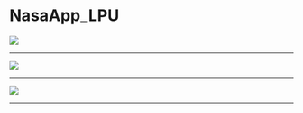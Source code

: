 # NasaApp_LPU
![](https://i.imgur.com/nKjFdqd.jpg)

***

![](https://i.imgur.com/GteurVq.jpg)

***

![](https://i.imgur.com/MPWOCzR.jpg)

***

